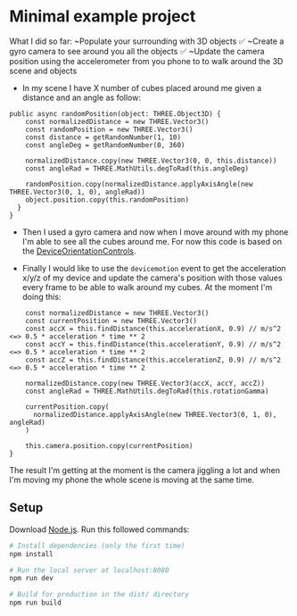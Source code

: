 # Minimal example project

What I did so far:
~Populate your surrounding with 3D objects ✅
~Create a gyro camera to see around you all the objects ✅
~Update the camera position using the accelerometer from you phone to to walk around the 3D scene and objects

- In my scene I have X number of cubes placed around me given a distance and an angle as follow:

```
public async randomPosition(object: THREE.Object3D) {
    const normalizedDistance = new THREE.Vector3()
    const randomPosition = new THREE.Vector3()
    const distance = getRandomNumber(1, 10)
    const angleDeg = getRandomNumber(0, 360)

    normalizedDistance.copy(new THREE.Vector3(0, 0, this.distance))
    const angleRad = THREE.MathUtils.degToRad(this.angleDeg)

    randomPosition.copy(normalizedDistance.applyAxisAngle(new THREE.Vector3(0, 1, 0), angleRad))
    object.position.copy(this.randomPosition)
  }
}
```

- Then I used a gyro camera and now when I move around with my phone I'm able to see all the cubes around me. For now this code is based on the [DeviceOrientationControls](https://gist.github.com/kopiro/86aac4eb19ac29ae62c950ad2106a10e).

- Finally I would like to use the `devicemotion` event to get the acceleration x/y/z of my device and update the camera's position with those values every frame to be able to walk around my cubes. At the moment I'm doing this:

```
    const normalizedDistance = new THREE.Vector3()
    const currentPosition = new THREE.Vector3()
    const accX = this.findDistance(this.accelerationX, 0.9) // m/s^2 <=> 0.5 * acceleration * time ** 2
    const accY = this.findDistance(this.accelerationY, 0.9) // m/s^2 <=> 0.5 * acceleration * time ** 2
    const accZ = this.findDistance(this.accelerationZ, 0.9) // m/s^2 <=> 0.5 * acceleration * time ** 2

    normalizedDistance.copy(new THREE.Vector3(accX, accY, accZ))
    const angleRad = THREE.MathUtils.degToRad(this.rotationGamma)

    currentPosition.copy(
      normalizedDistance.applyAxisAngle(new THREE.Vector3(0, 1, 0), angleRad)
    )

    this.camera.position.copy(currentPosition)
}
```

The result I'm getting at the moment is the camera jiggling a lot and when I'm moving my phone the whole scene is moving at the same time.

## Setup

Download [Node.js](https://nodejs.org/en/download/).
Run this followed commands:

```bash
# Install dependencies (only the first time)
npm install

# Run the local server at localhost:8080
npm run dev

# Build for production in the dist/ directory
npm run build
```
